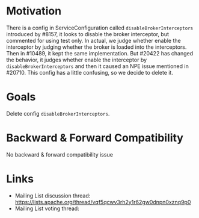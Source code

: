 # Motivation

There is a config in ServiceConfiguration called `disableBrokerInterceptors` introduced by #8157, it looks to disable the broker interceptor, but commented for using test only. 
In actual, we judge whether enable the interceptor by judging whether the broker is loaded into the interceptors. Then in #10489, it kept the same implementation.
But #20422 has changed the behavior, it judges whether enable the interceptor by `disableBrokerInterceptors` and then it caused an NPE issue mentioned in #20710.
This config has a little confusing, so we decide to delete it.

# Goals

Delete config `disableBrokerInterceptors`.


# Backward & Forward Compatibility

No backward & forward compatibility issue

# Links

* Mailing List discussion thread: https://lists.apache.org/thread/vqf5qcwv3rh2y1r62gw0dnpn0xznq9p0
* Mailing List voting thread: 
